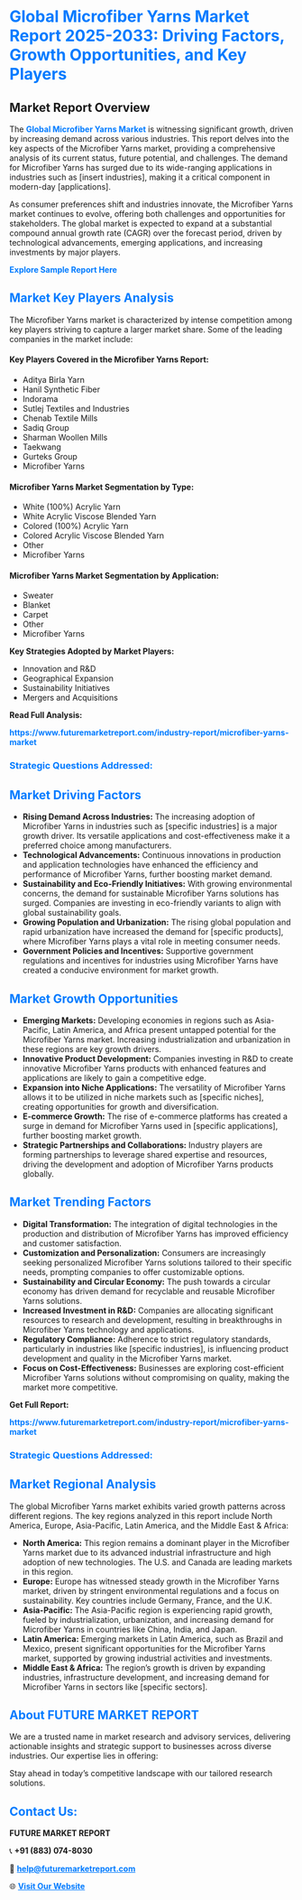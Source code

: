<h1 style="color: #007BFF;">Global Microfiber Yarns Market Report 2025-2033: Driving Factors, Growth Opportunities, and Key Players</h1>

<section id="overview">
<h2>Market Report Overview</h2>
<p>The <a href="https://www.futuremarketreport.com/industry-report/microfiber-yarns-market" style="color: #007BFF; text-decoration: none;"><strong>Global Microfiber Yarns Market</strong></a> is witnessing significant growth, driven by increasing demand across various industries. This report delves into the key aspects of the Microfiber Yarns market, providing a comprehensive analysis of its current status, future potential, and challenges. The demand for Microfiber Yarns has surged due to its wide-ranging applications in industries such as [insert industries], making it a critical component in modern-day [applications].</p>
<p>As consumer preferences shift and industries innovate, the Microfiber Yarns market continues to evolve, offering both challenges and opportunities for stakeholders. The global market is expected to expand at a substantial compound annual growth rate (CAGR) over the forecast period, driven by technological advancements, emerging applications, and increasing investments by major players.</p>
</section>

<section id="overview">
<p><a href="https://www.futuremarketreport.com/request-sample/reportId=98716" style="color: #007BFF; text-decoration: none;"><strong>Explore Sample Report Here</strong></a></p>
</section>

<section id="key-players">
<h2 style="color: #007BFF;">Market Key Players Analysis</h2>
<p>The Microfiber Yarns market is characterized by intense competition among key players striving to capture a larger market share. Some of the leading companies in the market include:</p>
<h4>Key Players Covered in the Microfiber Yarns Report:</h4>
<ul><li>Aditya Birla Yarn</li><li>Hanil Synthetic Fiber</li><li>Indorama</li><li>Sutlej Textiles and Industries</li><li>Chenab Textile Mills</li><li>Sadiq Group</li><li>Sharman Woollen Mills</li><li>Taekwang</li><li>Gurteks Group</li><li>Microfiber Yarns</li></ul>
<h4>Microfiber Yarns Market Segmentation by Type:</h4>
<ul><li>White (100%) Acrylic Yarn</li><li>White Acrylic Viscose Blended Yarn</li><li>Colored (100%) Acrylic Yarn</li><li>Colored Acrylic Viscose Blended Yarn</li><li>Other</li><li>Microfiber Yarns</li></ul>

<h4>Microfiber Yarns Market Segmentation by Application:</h4>
<ul><li>Sweater</li><li>Blanket</li><li>Carpet</li><li>Other</li><li>Microfiber Yarns</li></ul>
<p><strong>Key Strategies Adopted by Market Players:</strong></p>
<ul>
<li>Innovation and R&D</li>
<li>Geographical Expansion</li>
<li>Sustainability Initiatives</li>
<li>Mergers and Acquisitions</li>
</ul>
</section>

<section>
<p><strong>Read Full Analysis: </strong></p><a href="https://www.futuremarketreport.com/industry-report/microfiber-yarns-market" style="color: #007BFF; text-decoration: none;"><strong>https://www.futuremarketreport.com/industry-report/microfiber-yarns-market</strong></a>
<h3 style="color: #007BFF;">Strategic Questions Addressed:</h3>
</section>

<section id="driving-factors">
<h2 style="color: #007BFF;">Market Driving Factors</h2>
<ul>
<li><strong>Rising Demand Across Industries:</strong> The increasing adoption of Microfiber Yarns in industries such as [specific industries] is a major growth driver. Its versatile applications and cost-effectiveness make it a preferred choice among manufacturers.</li>
<li><strong>Technological Advancements:</strong> Continuous innovations in production and application technologies have enhanced the efficiency and performance of Microfiber Yarns, further boosting market demand.</li>
<li><strong>Sustainability and Eco-Friendly Initiatives:</strong> With growing environmental concerns, the demand for sustainable Microfiber Yarns solutions has surged. Companies are investing in eco-friendly variants to align with global sustainability goals.</li>
<li><strong>Growing Population and Urbanization:</strong> The rising global population and rapid urbanization have increased the demand for [specific products], where Microfiber Yarns plays a vital role in meeting consumer needs.</li>
<li><strong>Government Policies and Incentives:</strong> Supportive government regulations and incentives for industries using Microfiber Yarns have created a conducive environment for market growth.</li>
</ul>
</section>

<section id="growth-opportunities">
<h2 style="color: #007BFF;">Market Growth Opportunities</h2>
<ul>
<li><strong>Emerging Markets:</strong> Developing economies in regions such as Asia-Pacific, Latin America, and Africa present untapped potential for the Microfiber Yarns market. Increasing industrialization and urbanization in these regions are key growth drivers.</li>
<li><strong>Innovative Product Development:</strong> Companies investing in R&D to create innovative Microfiber Yarns products with enhanced features and applications are likely to gain a competitive edge.</li>
<li><strong>Expansion into Niche Applications:</strong> The versatility of Microfiber Yarns allows it to be utilized in niche markets such as [specific niches], creating opportunities for growth and diversification.</li>
<li><strong>E-commerce Growth:</strong> The rise of e-commerce platforms has created a surge in demand for Microfiber Yarns used in [specific applications], further boosting market growth.</li>
<li><strong>Strategic Partnerships and Collaborations:</strong> Industry players are forming partnerships to leverage shared expertise and resources, driving the development and adoption of Microfiber Yarns products globally.</li>
</ul>
</section>

<section id="trending-factors">
<h2 style="color: #007BFF;">Market Trending Factors</h2>
<ul>
<li><strong>Digital Transformation:</strong> The integration of digital technologies in the production and distribution of Microfiber Yarns has improved efficiency and customer satisfaction.</li>
<li><strong>Customization and Personalization:</strong> Consumers are increasingly seeking personalized Microfiber Yarns solutions tailored to their specific needs, prompting companies to offer customizable options.</li>
<li><strong>Sustainability and Circular Economy:</strong> The push towards a circular economy has driven demand for recyclable and reusable Microfiber Yarns solutions.</li>
<li><strong>Increased Investment in R&D:</strong> Companies are allocating significant resources to research and development, resulting in breakthroughs in Microfiber Yarns technology and applications.</li>
<li><strong>Regulatory Compliance:</strong> Adherence to strict regulatory standards, particularly in industries like [specific industries], is influencing product development and quality in the Microfiber Yarns market.</li>
<li><strong>Focus on Cost-Effectiveness:</strong> Businesses are exploring cost-efficient Microfiber Yarns solutions without compromising on quality, making the market more competitive.</li>
</ul>
</section>

<section>
<p><strong>Get Full Report: </strong></p><a href="https://www.futuremarketreport.com/industry-report/microfiber-yarns-market" style="color: #007BFF; text-decoration: none;"><strong>https://www.futuremarketreport.com/industry-report/microfiber-yarns-market</strong></a>
<h3 style="color: #007BFF;">Strategic Questions Addressed:</h3>
</section>


<section id="regional-analysis">
<h2 style="color: #007BFF;">Market Regional Analysis</h2>
<p>The global Microfiber Yarns market exhibits varied growth patterns across different regions. The key regions analyzed in this report include North America, Europe, Asia-Pacific, Latin America, and the Middle East & Africa:</p>
<ul>
<li><strong>North America:</strong> This region remains a dominant player in the Microfiber Yarns market due to its advanced industrial infrastructure and high adoption of new technologies. The U.S. and Canada are leading markets in this region.</li>
<li><strong>Europe:</strong> Europe has witnessed steady growth in the Microfiber Yarns market, driven by stringent environmental regulations and a focus on sustainability. Key countries include Germany, France, and the U.K.</li>
<li><strong>Asia-Pacific:</strong> The Asia-Pacific region is experiencing rapid growth, fueled by industrialization, urbanization, and increasing demand for Microfiber Yarns in countries like China, India, and Japan.</li>
<li><strong>Latin America:</strong> Emerging markets in Latin America, such as Brazil and Mexico, present significant opportunities for the Microfiber Yarns market, supported by growing industrial activities and investments.</li>
<li><strong>Middle East & Africa:</strong> The region’s growth is driven by expanding industries, infrastructure development, and increasing demand for Microfiber Yarns in sectors like [specific sectors].</li>
</ul>
</section>

<footer>
<h2 style="color: #007BFF;">About FUTURE MARKET REPORT</h2>
<p>We are a trusted name in market research and advisory services, delivering actionable insights and strategic support to businesses across diverse industries. Our expertise lies in offering:</p>

<p>Stay ahead in today’s competitive landscape with our tailored research solutions.</p>

<h2 style="color: #007BFF;">Contact Us:</h2>
<p><strong>FUTURE MARKET REPORT</strong></p>
<p>📞 <strong>+91 (883) 074-8030</strong></p>
<p>📧 <strong><a href="mailto:help@futuremarketreport.com" style="color: #007BFF;">help@futuremarketreport.com</a></strong></p>
<p>🌐 <strong><a href="https://www.futuremarketreport.com/" style="color: #007BFF;">Visit Our Website</a></strong></p>
</footer>